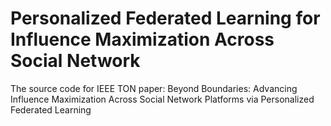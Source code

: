 # Personalized Federated Learning for Influence Maximization Across Social Network
The source code for IEEE TON paper: Beyond Boundaries: Advancing Influence Maximization Across Social Network Platforms via Personalized Federated Learning 
